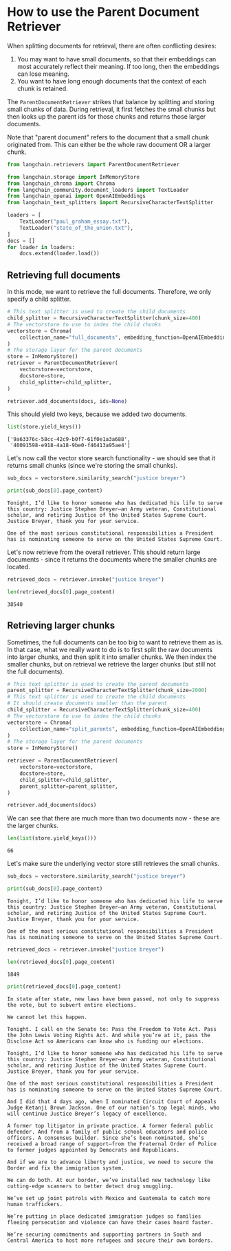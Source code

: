 # How to use the Parent Document Retriever

When splitting documents for retrieval, there are often conflicting desires:

1. You may want to have small documents, so that their embeddings can most
    accurately reflect their meaning. If too long, then the embeddings can
    lose meaning.
2. You want to have long enough documents that the context of each chunk is
    retained.

The `ParentDocumentRetriever` strikes that balance by splitting and storing
small chunks of data. During retrieval, it first fetches the small chunks
but then looks up the parent ids for those chunks and returns those larger
documents.

Note that "parent document" refers to the document that a small chunk
originated from. This can either be the whole raw document OR a larger
chunk.


```python
from langchain.retrievers import ParentDocumentRetriever
```


```python
from langchain.storage import InMemoryStore
from langchain_chroma import Chroma
from langchain_community.document_loaders import TextLoader
from langchain_openai import OpenAIEmbeddings
from langchain_text_splitters import RecursiveCharacterTextSplitter
```


```python
loaders = [
    TextLoader("paul_graham_essay.txt"),
    TextLoader("state_of_the_union.txt"),
]
docs = []
for loader in loaders:
    docs.extend(loader.load())
```

## Retrieving full documents

In this mode, we want to retrieve the full documents. Therefore, we only specify a child splitter.


```python
# This text splitter is used to create the child documents
child_splitter = RecursiveCharacterTextSplitter(chunk_size=400)
# The vectorstore to use to index the child chunks
vectorstore = Chroma(
    collection_name="full_documents", embedding_function=OpenAIEmbeddings()
)
# The storage layer for the parent documents
store = InMemoryStore()
retriever = ParentDocumentRetriever(
    vectorstore=vectorstore,
    docstore=store,
    child_splitter=child_splitter,
)
```


```python
retriever.add_documents(docs, ids=None)
```

This should yield two keys, because we added two documents.


```python
list(store.yield_keys())
```




    ['9a63376c-58cc-42c9-b0f7-61f0e1a3a688',
     '40091598-e918-4a18-9be0-f46413a95ae4']



Let's now call the vector store search functionality - we should see that it returns small chunks (since we're storing the small chunks).


```python
sub_docs = vectorstore.similarity_search("justice breyer")
```


```python
print(sub_docs[0].page_content)
```

    Tonight, I’d like to honor someone who has dedicated his life to serve this country: Justice Stephen Breyer—an Army veteran, Constitutional scholar, and retiring Justice of the United States Supreme Court. Justice Breyer, thank you for your service. 
    
    One of the most serious constitutional responsibilities a President has is nominating someone to serve on the United States Supreme Court.


Let's now retrieve from the overall retriever. This should return large documents - since it returns the documents where the smaller chunks are located.


```python
retrieved_docs = retriever.invoke("justice breyer")
```


```python
len(retrieved_docs[0].page_content)
```




    38540



## Retrieving larger chunks

Sometimes, the full documents can be too big to want to retrieve them as is. In that case, what we really want to do is to first split the raw documents into larger chunks, and then split it into smaller chunks. We then index the smaller chunks, but on retrieval we retrieve the larger chunks (but still not the full documents).


```python
# This text splitter is used to create the parent documents
parent_splitter = RecursiveCharacterTextSplitter(chunk_size=2000)
# This text splitter is used to create the child documents
# It should create documents smaller than the parent
child_splitter = RecursiveCharacterTextSplitter(chunk_size=400)
# The vectorstore to use to index the child chunks
vectorstore = Chroma(
    collection_name="split_parents", embedding_function=OpenAIEmbeddings()
)
# The storage layer for the parent documents
store = InMemoryStore()
```


```python
retriever = ParentDocumentRetriever(
    vectorstore=vectorstore,
    docstore=store,
    child_splitter=child_splitter,
    parent_splitter=parent_splitter,
)
```


```python
retriever.add_documents(docs)
```

We can see that there are much more than two documents now - these are the larger chunks.


```python
len(list(store.yield_keys()))
```




    66



Let's make sure the underlying vector store still retrieves the small chunks.


```python
sub_docs = vectorstore.similarity_search("justice breyer")
```


```python
print(sub_docs[0].page_content)
```

    Tonight, I’d like to honor someone who has dedicated his life to serve this country: Justice Stephen Breyer—an Army veteran, Constitutional scholar, and retiring Justice of the United States Supreme Court. Justice Breyer, thank you for your service. 
    
    One of the most serious constitutional responsibilities a President has is nominating someone to serve on the United States Supreme Court.



```python
retrieved_docs = retriever.invoke("justice breyer")
```


```python
len(retrieved_docs[0].page_content)
```




    1849




```python
print(retrieved_docs[0].page_content)
```

    In state after state, new laws have been passed, not only to suppress the vote, but to subvert entire elections. 
    
    We cannot let this happen. 
    
    Tonight. I call on the Senate to: Pass the Freedom to Vote Act. Pass the John Lewis Voting Rights Act. And while you’re at it, pass the Disclose Act so Americans can know who is funding our elections. 
    
    Tonight, I’d like to honor someone who has dedicated his life to serve this country: Justice Stephen Breyer—an Army veteran, Constitutional scholar, and retiring Justice of the United States Supreme Court. Justice Breyer, thank you for your service. 
    
    One of the most serious constitutional responsibilities a President has is nominating someone to serve on the United States Supreme Court. 
    
    And I did that 4 days ago, when I nominated Circuit Court of Appeals Judge Ketanji Brown Jackson. One of our nation’s top legal minds, who will continue Justice Breyer’s legacy of excellence. 
    
    A former top litigator in private practice. A former federal public defender. And from a family of public school educators and police officers. A consensus builder. Since she’s been nominated, she’s received a broad range of support—from the Fraternal Order of Police to former judges appointed by Democrats and Republicans. 
    
    And if we are to advance liberty and justice, we need to secure the Border and fix the immigration system. 
    
    We can do both. At our border, we’ve installed new technology like cutting-edge scanners to better detect drug smuggling.  
    
    We’ve set up joint patrols with Mexico and Guatemala to catch more human traffickers.  
    
    We’re putting in place dedicated immigration judges so families fleeing persecution and violence can have their cases heard faster. 
    
    We’re securing commitments and supporting partners in South and Central America to host more refugees and secure their own borders.

